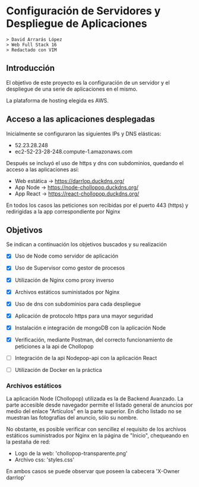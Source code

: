 # Configuración de Servidores y Despliegue de Aplicaciones

    > David Arrarás López
	> Web Full Stack 16
	> Redactado con VIM

## Introducción

El objetivo de este proyecto es la configuración de un servidor y el despliegue de una serie de aplicaciones en el mismo.

La plataforma de hosting elegida es AWS.

## Acceso a las aplicaciones desplegadas

Inicialmente se configuraron las siguientes IPs y DNS elásticas:

- 52.23.28.248
- ec2-52-23-28-248.compute-1.amazonaws.com

Después se incluyó el uso de https y dns con subdominios, quedando el acceso a las aplicaciones así:

- Web estática -> https://darrlop.duckdns.org/
- App Node -> https://node-chollopop.duckdns.org/
- App React -> https://react-chollopop.duckdns.org/

En todos los casos las peticiones son recibidas por el puerto 443 (https) y redirigidas a la app correspondiente por Nginx

## Objetivos

Se indican a continuación los objetivos buscados y su realización

- [X] Uso de Node como servidor de aplicación
- [X] Uso de Supervisor como gestor de procesos
- [X] Utilización de Nginx como proxy inverso
- [X] Archivos estáticos suministados por Nginx
- [X] Uso de dns con subdominios para cada despliegue
- [X] Aplicación de protocolo https para una mayor seguridad
- [X] Instalación e integración de mongoDB con la aplicación Node
- [X] Verificación, mediante Postman, del correcto funcionamiento de peticiones a la api de Chollopop
- [ ] Integración de la api Nodepop-api con la aplicación React
- [ ] Utilización de Docker en la práctica


### Archivos estáticos

La aplicación Node (Chollopop) utilizada es la de Backend Avanzado. La parte accesible desde navegador permite el listado general de anuncios por medio del enlace "Artículos" en la parte superior. En dicho listado no se muestran las fotografías del anuncio, sólo su nombre.

No obstante, es posible verificar con sencillez el requisito de los archivos estáticos suministrados por Nginx en la página de "Inicio", chequeando en la pestaña de red: 

- Logo de la web: 'chollopop-transparente.png'
- Archivo css: 'styles.css'

En ambos casos se puede observar que poseen la cabecera 'X-Owner darrlop'





